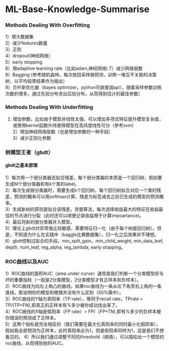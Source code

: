 # ML-Base-Knowledge-Summarise





### Methods Dealing With Overfitting           
1）增大数据集         
2）减少features数量           
3）正则         
4）dropout(神经网络）     
5）early stopping          
6）用adaptive learning rate（比如adam,神经网络)
7）减少网络层数             
8）Bagging (参考随机森林，每次放回采样做预测，训练一堆互不关联的决策树，以平均投票结果作为输出）       
9）贝叶斯优化器（bayes optimizer，python可直接调api），随着采样参数训练次数的增多，通过先验分布求出后验分布，从而得到估计的最佳参数）     


### Methods Dealing With Underfitting
1) 增加参数，比如由于模型非线性太强，可以增加多项式特征提升模型复杂度，或使用kernel函数升纬使得模型在高纬度线性可分（参考svm）     
2）增加神经网络层数（也是增加参数的一种手段）     
3）减少正则化参数          


### 树模型王者（gbdt）                
#### gbdt之基本原理             
1）每次用一个弱分类器去拟合残差，每个弱分类器的本质是一个回归树，假如要生成M个弱分类器和有k个类的label。           
2）每次生成弱分类器时，需要生成k个回归树，每个回归树拟合对应一个类的残差，预测的概率可以用softmax计算，残差为标签减去之前已生成的模型的预测概率。   
3）生成新树的原则是拟合该残差，贪婪算法，每次选择收益最大的特征在收益最佳的节点进行分裂（此时还可以顺便记录收益用于计算impoartance)。      
4）最后将新的弱分类器并入模型。          
5）理论上gbdt对异常值比较敏感，需要特征归一化（由于每个树是回归树）。但是，不知道为什么在实践中（kaggle比赛数据集），归一化之后效果并不理想。    
6）gbdt控制过拟合的手段，min_split_gain，min_child_weight, min_data_leaf, depth, num_leaf, reg_alpha, reg_lambda, early stopping。 

### ROC曲线以及AUC             
1）ROC曲线的面积AUC（area under curve）通常是我们判断一个分类模型好与坏的重要指标（一般是2分类模型，2分类模型才有正样本和负样本）。        
2）ROC曲线为向左上角凸的曲线，如果roc曲线为一条从左下角至右上角的一条直线，那说明你的模型和瞎猜并没有什么区别（50%猜中）。         
3）ROC曲线的Y轴为真阳率（TP rate），等同于recall rate，TPrate = TP/(TP+FN),即真正的正样本有%多少被你成功找出来了。        
4）ROC曲线的X轴是假阳率（FP rate）= FP/（FP+TN),即有%多少的负样本被你错误的预测成了正样本。          
5）这两个指标是完全相反的（我们需要在最大化真阳率的同时最小化假阳率），假如我全部预测为正样本，此时真阳率必为1，但是假阳率同样为1，这是我们不想看见的。 
6）所以我们通过调整不同的threshold（阈值），可以描绘出一个模型的roc曲线，从而得到他的AUC。                   







